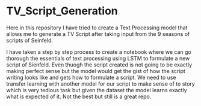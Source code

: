 # TV_Script_Generation
Here in this repository I have tried to create a Text Processing model that allows me to generate a TV Script after taking input from the 9 seasons of scripts of Seinfeld.  

I have taken a step by step process to create a notebook where we can go thorough the essentials of text processing using LSTM to formulate a new script of Sienfeld. Even thuogh the script created is not going to be exactly making perfect sense but the model would get the gist of how the script writing looks like and gets how to formulate a script. We need to use transfer learning with another model for our script to make sense of to story which is very tedious task but given the dataset the model learns exactly what is expected of it.
Not the best but still is a great repo.

